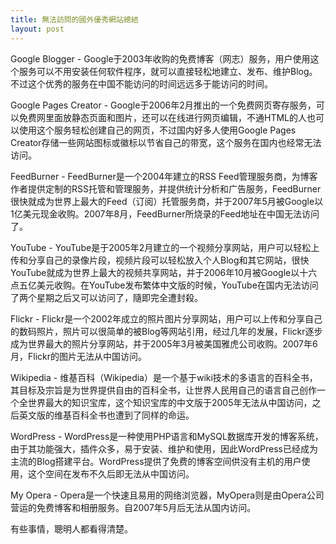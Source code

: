 ```yaml
---
title: 無法訪問的國外優秀網站總結
layout: post
---
```



Google Blogger - Google于2003年收购的免费博客（网志）服务，用户使用这个服务可以不用安装任何软件程序，就可以直接轻松地建立、发布、维护Blog。不过这个优秀的服务在中国不能访问的时间远远多于能访问的时间。

Google Pages Creator - Google于2006年2月推出的一个免费网页寄存服务，可以免费网里面放静态页面和图片，还可以在线进行网页编辑，不通HTML的人也可以使用这个服务轻松创建自己的网页，不过国内好多人使用Google Pages Creator存储一些网站图标或徽标以节省自己的带宽，这个服务在国内也经常无法访问。

FeedBurner - FeedBurner是一个2004年建立的RSS Feed管理服务商，为博客作者提供定制的RSS托管和管理服务，并提供统计分析和广告服务，FeedBurner很快就成为世界上最大的Feed（订阅）托管服务商，并于2007年5月被Google以1亿美元现金收购。2007年8月，FeedBurner所烧录的Feed地址在中国无法访问了。

YouTube - YouTube是于2005年2月建立的一个视频分享网站，用户可以轻松上传和分享自己的录像片段，视频片段可以轻松放入个人Blog和其它网站，很快YouTube就成为世界上最大的视频共享网站，并于2006年10月被Google以十六点五亿美元收购。在YouTube发布繁体中文版的时候，YouTube在国内无法访问了两个星期之后又可以访问了，隨即完全遭封殺。

Flickr - Flickr是一个2002年成立的照片图片分享网站，用户可以上传和分享自己的数码照片，照片可以很简单的被Blog等网站引用，经过几年的发展，Flickr逐步成为世界最大的照片分享网站，并于2005年3月被美国雅虎公司收购。2007年6月，Flickr的图片无法从中国访问。

Wikipedia - 维基百科（Wikipedia）是一个基于wiki技术的多语言的百科全书，其目标及宗旨是为世界提供自由的百科全书，让世界人民用自己的语言自己创作一个全世界最大的知识宝库，这个知识宝库的中文版于2005年无法从中国访问，之后英文版的维基百科全书也遭到了同样的命运。

WordPress - WordPress是一种使用PHP语言和MySQL数据库开发的博客系统，由于其功能强大，插件众多，易于安装、维护和使用，因此WordPress已经成为主流的Blog搭建平台。WordPress提供了免费的博客空间供没有主机的用户使用，这个空间在发布不久后即无法从中国访问。

My Opera - Opera是一个快速且易用的网络浏览器，MyOpera则是由Opera公司营运的免费博客和相册服务。自2007年5月后无法从国内访问。

有些事情，聰明人都看得清楚。